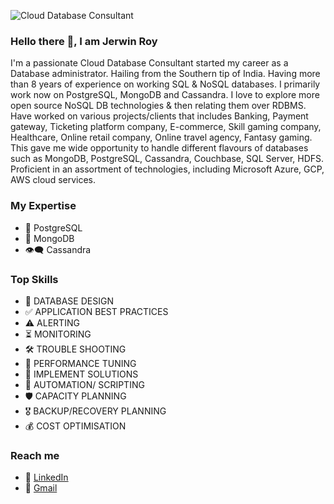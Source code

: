 ![Cloud Database Consultant](https://user-images.githubusercontent.com/5230815/118826548-344fef80-b8d9-11eb-86d6-700170f44e12.gif)

### Hello there :pray:, I am Jerwin Roy

I'm a passionate Cloud Database Consultant started my career as a Database administrator. Hailing from the Southern tip of India. Having more than 8 years of experience on working SQL & NoSQL databases. I primarily work now on PostgreSQL, MongoDB and Cassandra. I love to explore more open source NoSQL DB technologies & then relating them over RDBMS. Have worked on various projects/clients that includes Banking, Payment gateway, Ticketing platform company, E-commerce, Skill gaming company, Healthcare, Online retail company,  Online travel agency, Fantasy gaming. This gave me wide opportunity to handle different flavours of databases such as MongoDB, PostgreSQL, Cassandra, Couchbase, SQL Server, HDFS. Proficient in an assortment of technologies, including Microsoft Azure, GCP, AWS cloud services.


### My Expertise  
* :elephant: PostgreSQL 
* :seedling: MongoDB
* :eye_speech_bubble:	Cassandra

### Top Skills  
* :bookmark: DATABASE DESIGN 
* :white_check_mark: APPLICATION BEST PRACTICES
* :warning: ALERTING 
* :hourglass_flowing_sand: MONITORING 
* :hammer_and_wrench: TROUBLE SHOOTING 
* :triangular_flag_on_post: PERFORMANCE TUNING 
* :dart: IMPLEMENT SOLUTIONS
* :robot: AUTOMATION/ SCRIPTING
* :shield: CAPACITY PLANNING
* :medal_military: BACKUP/RECOVERY PLANNING  
* :moneybag: COST OPTIMISATION

### Reach me

* :briefcase: [LinkedIn](https://www.linkedin.com/in/jerwinroy/)
* :envelope_with_arrow: [Gmail](meetjerwin@gmail.com)



